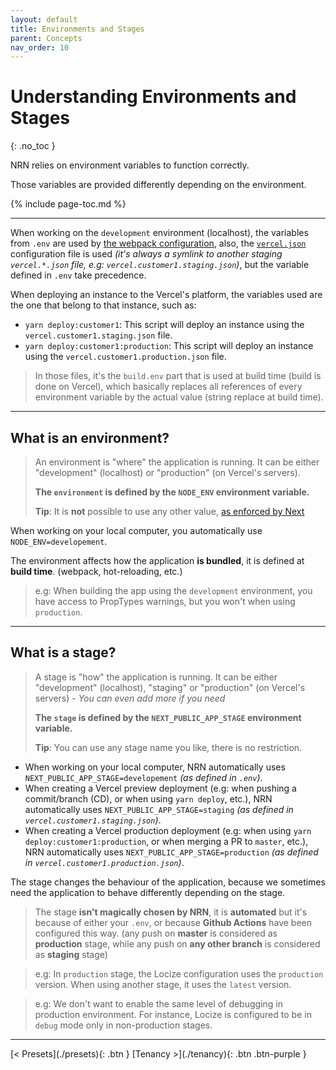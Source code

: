 ```yaml
---
layout: default
title: Environments and Stages
parent: Concepts
nav_order: 10
---
```


# Understanding **Environments** and **Stages**
{: .no_toc }

<div class="code-example" markdown="1">
NRN relies on environment variables to function correctly.

Those variables are provided differently depending on the environment.
</div>

{% include page-toc.md %}

---

When working on the `development` environment (localhost), the variables from `.env` are used by [the webpack configuration](./next.config.js),
also, the [`vercel.json`](./vercel.json) configuration file is used _(it's always a symlink to another staging `vercel.*.json` file, e.g: `vercel.customer1.staging.json`)_, but the variable defined in `.env` take precedence.

When deploying an instance to the Vercel's platform, the variables used are the one that belong to that instance, such as:
- `yarn deploy:customer1`: This script will deploy an instance using the `vercel.customer1.staging.json` file.
- `yarn deploy:customer1:production`: This script will deploy an instance using the `vercel.customer1.production.json` file.

> In those files, it's the `build.env` part that is used at build time (build is done on Vercel), which basically replaces all references of every environment variable by the actual value (string replace at build time).

---

## What is an **environment**?

> An environment is "where" the application is running.
> It can be either "development" (localhost) or "production" (on Vercel's servers).
>
> **The `environment` is defined by the `NODE_ENV` environment variable.**
>
> **Tip**: It is **not** possible to use any other value, [as enforced by Next](https://github.com/vercel/next.js/blob/master/errors/env-key-not-allowed.md)

When working on your local computer, you automatically use `NODE_ENV=developement`.

The environment affects how the application **is bundled**, it is defined at **build time**. (webpack, hot-reloading, etc.)

> e.g: When building the app using the `development` environment, you have access to PropTypes warnings, but you won't when using `production`.

---

## What is a **stage**?

> A stage is "how" the application is running.
> It can be either "development" (localhost), "staging" or "production" (on Vercel's servers) - _You can even add more if you need_
>
> **The `stage` is defined by the `NEXT_PUBLIC_APP_STAGE` environment variable.**
>
> **Tip**: You can use any stage name you like, there is no restriction.

- When working on your local computer, NRN automatically uses `NEXT_PUBLIC_APP_STAGE=developement` _(as defined in `.env`)_.
- When creating a Vercel preview deployment (e.g: when pushing a commit/branch (CD), or when using `yarn deploy`, etc.), NRN automatically uses `NEXT_PUBLIC_APP_STAGE=staging` _(as defined in `vercel.customer1.staging.json`)_.
- When creating a Vercel production deployment (e.g: when using `yarn deploy:customer1:production`, or when merging a PR to `master`, etc.), NRN automatically uses `NEXT_PUBLIC_APP_STAGE=production` _(as defined in `vercel.customer1.production.json`)_.

The stage changes the behaviour of the application, because we sometimes need the application to behave differently depending on the stage.

> The stage **isn't magically chosen by NRN**, it is **automated** but it's because of either your `.env`, or because **Github Actions** have been configured this way.
> (any push on **master** is considered as **production** stage, while any push on **any other branch** is considered as **staging** stage)

> e.g: In `production` stage, the Locize configuration uses the `production` version.
> When using another stage, it uses the `latest` version.

> e.g: We don't want to enable the same level of debugging in production environment.
> For instance, Locize is configured to be in `debug` mode only in non-production stages.

---

<div class="pagination-section">
    <span class="fs-4" markdown="1">
    [< Presets](./presets){: .btn }
    </span>
    <span class="fs-4" markdown="1">
    [Tenancy >](./tenancy){: .btn .btn-purple }
    </span>
</div>
